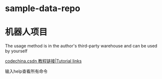 # sample-data-repo

# 机器人项目

The usage method is in the author's third-party warehouse and can be used by yourself

[codechina.csdn 教程链接|Tutorial links](https://codechina.csdn.net/qq_53280175/polirobt)

输入help查看所有命令